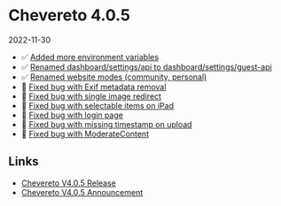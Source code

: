 # Chevereto 4.0.5

2022-11-30

- ✅ [Added more environment variables](https://chevereto.com/community/threads/chevereto-v4-0-5-announcement.14779/post-73581)
- ✅ [Renamed dashboard/settings/api to dashboard/settings/guest-api](https://chevereto.com/community/threads/chevereto-v4-0-5-announcement.14779/post-73582)
- ✅ [Renamed website modes (community, personal)](https://chevereto.com/community/threads/chevereto-v4-0-5-announcement.14779/post-73583)
- 🐞 [Fixed bug with Exif metadata removal](https://chevereto.com/community/threads/chevereto-v4-0-5-announcement.14779/post-73646)
- 🐞 [Fixed bug with single image redirect](https://chevereto.com/community/threads/chevereto-v4-0-5-announcement.14779/post-73648)
- 🐞 [Fixed bug with selectable items on iPad](https://chevereto.com/community/threads/chevereto-v4-0-5-announcement.14779/post-73650)
- 🐞 [Fixed bug with login page](https://chevereto.com/community/threads/chevereto-v4-0-5-announcement.14779/post-73682)
- 🐞 [Fixed bug with missing timestamp on upload](https://chevereto.com/community/threads/chevereto-v4-0-5-announcement.14779/post-73683)
- 🐞 [Fixed bug with ModerateContent](https://chevereto.com/community/threads/chevereto-v4-0-5-announcement.14779/post-73685)

## Links

- [Chevereto V4.0.5 Release](https://chevereto.com/community/threads/chevereto-v4-0-5.14804/)
- [Chevereto V4.0.5 Announcement](https://chevereto.com/community/threads/chevereto-v4-0-5-announcement.14779/)
